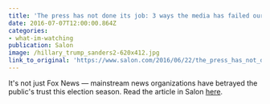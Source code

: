 ```yaml
---
title: 'The press has not done its job: 3 ways the media has failed our democracy in covering the election'
date: 2016-07-07T12:00:00.864Z
categories: 
- what-im-watching
publication: Salon
image: /hillary_trump_sanders2-620x412.jpg
link_to_original: 'https://www.salon.com/2016/06/22/the_press_has_not_done_its_job_three_ways_the_media_has_failed_our_democracy_in_covering_the_election/'
---
```



It's not just Fox News — mainstream news organizations have betrayed the public's trust this election season. Read the article in Salon [here](https://www.salon.com/2016/06/22/the_press_has_not_done_its_job_three_ways_the_media_has_failed_our_democracy_in_covering_the_election/).